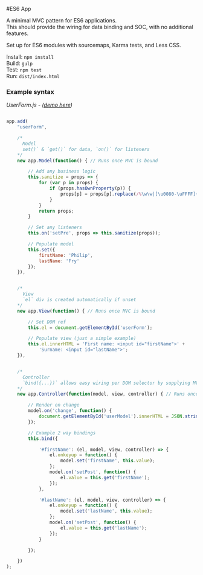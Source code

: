 
#ES6 App

A minimal MVC pattern for ES6 applications.  
This should provide the wiring for data binding and SOC, with no additional features.  

Set up for ES6 modules with sourcemaps, Karma tests, and Less CSS.  

Install: `npm install`  
Build: `gulp`  
Test: `npm test`  
Run: `dist/index.html`  


### Example syntax  
*UserForm.js - ([demo here](http://robcrawford.github.io/demos/es6-app/))*
```javascript

app.add(
    "userForm",

    /*
      Model
      set()` & `get()` for data, `on()` for listeners
    */
    new app.Model(function() { // Runs once MVC is bound

        // Add any business logic
        this.sanitize = props => {
            for (var p in props) {
                if (props.hasOwnProperty(p)) {
                    props[p] = props[p].replace(/%\w\w|[\u0080-\uFFFF]+|\W/g, '');
                }
            }
            return props;
        }

        // Set any listeners
        this.on('setPre', props => this.sanitize(props));

        // Populate model
        this.set({
            firstName: 'Philip',
            lastName: 'Fry'
        });
    }),


    /*
      View
      `el` div is created automatically if unset
    */
    new app.View(function() { // Runs once MVC is bound

        // Set DOM ref
        this.el = document.getElementById('userForm');

        // Populate view (just a simple example)
        this.el.innerHTML = 'First name: <input id="firstName">' +
            'Surname: <input id="lastName">';
    }),


    /*
      Controller
      `bind({...})` allows easy wiring per DOM selector by supplying MVC arguments
    */
    new app.Controller(function(model, view, controller) { // Runs once MVC is bound

        // Render on change
        model.on('change', function() {
            document.getElementById('userModel').innerHTML = JSON.stringify(model);
        });

        // Example 2 way bindings
        this.bind({

            '#firstName': (el, model, view, controller) => {
                el.onkeyup = function() {
                    model.set('firstName', this.value);
                };
                model.on('setPost', function() {
                    el.value = this.get('firstName');
                });
            },

            '#lastName': (el, model, view, controller) => {
                el.onkeyup = function() {
                    model.set('lastName', this.value);
                };
                model.on('setPost', function() {
                    el.value = this.get('lastName');
                });
            }

        });

    })
);

```
